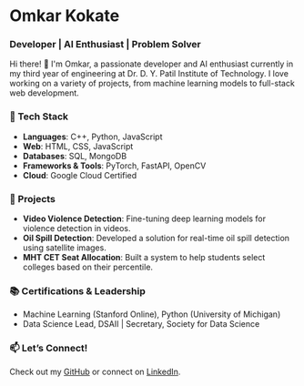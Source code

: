 # Omkar Kokate

### Developer | AI Enthusiast | Problem Solver

Hi there! 👋 I'm Omkar, a passionate developer and AI enthusiast currently in my third year of engineering at Dr. D. Y. Patil Institute of Technology. I love working on a variety of projects, from machine learning models to full-stack web development.

### 🔧 Tech Stack
- **Languages**: C++, Python, JavaScript
- **Web**: HTML, CSS, JavaScript
- **Databases**: SQL, MongoDB
- **Frameworks & Tools**: PyTorch, FastAPI, OpenCV
- **Cloud**: Google Cloud Certified

### 🚀 Projects
- **Video Violence Detection**: Fine-tuning deep learning models for violence detection in videos.
- **Oil Spill Detection**: Developed a solution for real-time oil spill detection using satellite images.
- **MHT CET Seat Allocation**: Built a system to help students select colleges based on their percentile.

### 📚 Certifications & Leadership
- Machine Learning (Stanford Online), Python (University of Michigan)
- Data Science Lead, DSAII | Secretary, Society for Data Science 

### 📫 Let’s Connect!
Check out my [GitHub](https://github.com/KokateOmkar) or connect on [LinkedIn](https://www.linkedin.com/in/omkar-kokate).
